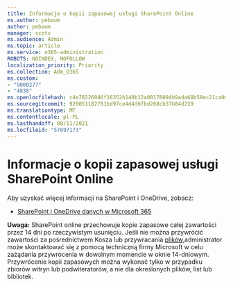 ```yaml
---
title: Informacje o kopii zapasowej usługi SharePoint Online
ms.author: pebaum
author: pebaum
manager: scotv
ms.audience: Admin
ms.topic: article
ms.service: o365-administration
ROBOTS: NOINDEX, NOFOLLOW
localization_priority: Priority
ms.collection: Adm_O365
ms.custom:
- "9000277"
- "4838"
ms.openlocfilehash: c4e78226046f16352b140b12a00178094b9ada68b58ec21ca0d974792c8e3068
ms.sourcegitcommit: 920051182781bd97ce4d4d6fbd268cb37b84d239
ms.translationtype: MT
ms.contentlocale: pl-PL
ms.lasthandoff: 08/11/2021
ms.locfileid: "57897173"
---
```

# <a name="sharepoint-online-backup-information"></a>Informacje o kopii zapasowej usługi SharePoint Online

Aby uzyskać więcej informacji na SharePoint i OneDrive, zobacz:

- [SharePoint i OneDrive danych w Microsoft 365](https://docs.microsoft.com/compliance/assurance/assurance-sharepoint-onedrive-data-resiliency)

**Uwaga:** SharePoint online przechowuje kopie zapasowe całej zawartości przez 14 dni po rzeczywistym usunięciu. Jeśli nie można przywrócić [](https://support.microsoft.com/office/restore-deleted-items-from-the-site-collection-recycle-bin-5fa924ee-16d7-487b-9a0a-021b9062d14b) zawartości za pośrednictwem Kosza lub przywracania [plików,](https://support.microsoft.com/office/restore-your-onedrive-fa231298-759d-41cf-bcd0-25ac53eb8a15)administrator może skontaktować się z pomocą techniczną firmy Microsoft w celu zażądania przywrócenia w dowolnym momencie w oknie 14-dniowym. Przywrócenie kopii zapasowych można wykonać tylko w przypadku zbiorów witryn lub podwiteratorów, a nie dla określonych plików, list lub bibliotek.
